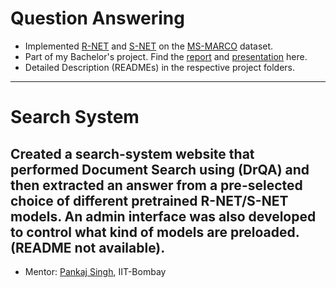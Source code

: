 # Question Answering

- Implemented [R-NET](https://www.microsoft.com/en-us/research/wp-content/uploads/2017/05/r-net.pdf) and [S-NET](https://arxiv.org/pdf/1706.04815.pdf) on the [MS-MARCO](http://www.msmarco.org) dataset. 
- Part of my Bachelor's project. Find the [report](https://github.com/burglarhobbit/machine-reading-comprehension/blob/master/BTP_2_Report.pdf) and [presentation](https://github.com/burglarhobbit/machine-reading-comprehension/blob/master/BTP%20-%202%20Presentation.pdf) here.
- Detailed Description (READMEs) in the respective project folders.
---
# Search System

Created a search-system website that performed Document Search using (DrQA) and then extracted an answer from a pre-selected choice of different pretrained R-NET/S-NET models. An admin interface was also developed to control what kind of models are preloaded. (README not available).
---

- Mentor: [Pankaj Singh](https://www.linkedin.com/in/pankaj-singh-b000894a/), IIT-Bombay
